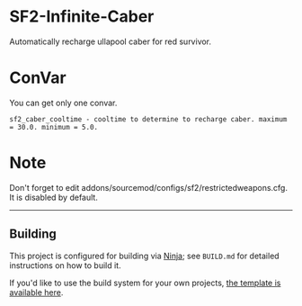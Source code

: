# SF2-Infinite-Caber
Automatically recharge ullapool caber for red survivor.
# ConVar
You can get only one convar.
```
sf2_caber_cooltime - cooltime to determine to recharge caber. maximum = 30.0. minimum = 5.0.
```
# Note
Don't forget to edit addons/sourcemod/configs/sf2/restrictedweapons.cfg. It is disabled by default.

----

## Building

This project is configured for building via [Ninja][]; see `BUILD.md` for detailed
instructions on how to build it.

If you'd like to use the build system for your own projects,
[the template is available here](https://github.com/nosoop/NinjaBuild-SMPlugin).

[Ninja]: https://ninja-build.org/
